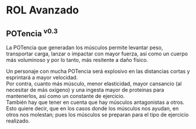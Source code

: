 # ROL Avanzado
## POTencia <sup>v0.3</sup>

La POTencia que generadan los músculos permite levantar peso, transportar carga, lanzar o impactar con mayor fuerza, así como un cuerpo más voluminoso y por lo tanto, más resitente a daño físico.

Un personaje con mucha POTencia será explosivo en las distancias cortas y esprintará a mayor velocidad.  
Por contra, cuanto más músculo, menor elasticidad, mayor cansancio (al necesitar de más oxígeno) y una ingesta mayor de proteinas para mantenerlos, así como un constante de ejercicio.  
También hay que tener en cuenta que hay músculos antagonistas a otros. Esto quiere decir, que en los casos donde los músculos nos ayudan, en otros nos molestan; pues los músculos se preparan para el tipo de ejercicio realizado.
